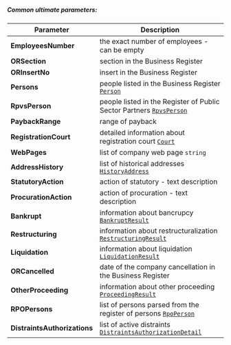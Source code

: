 ##### Common ultimate parameters:
| Parameter | Description |
| ----------- | ----------- |
| **EmployeesNumber** | the exact number of employees - can be empty |
| **ORSection** | section in the Business Register |
| **ORInsertNo** |  insert in the Business Register |
| **Persons** |  people listed in the Business Register [`Person`](#Person)|
| **RpvsPerson** |  people listed in the Register of Public Sector Partners [`RpvsPerson`](#RpvsPerson)|
| **PaybackRange** | range of payback |
| **RegistrationCourt** | detailed information about registration court [`Court`](#Court)|
| **WebPages** | list of company web page `string` |
| **AddressHistory** | list of historical addresses [`HistoryAddress`](#HistoryAddress) |
| **StatutoryAction** | action of statutory - text description |
| **ProcurationAction** | action of procuration - text description |
| **Bankrupt** | information about bancrupcy [`BankruptResult`](#BankruptResult) |
| **Restructuring** | information about restructuralization [`RestructuringResult`](#RestructuringResult) |
| **Liquidation** | information about liquidation [`LiquidationResult`](#LiquidationResult) |
| **ORCancelled** | date of the company cancellation in the Business Register |
| **OtherProceeding** | information about other proceeding [`ProceedingResult`](#ProceedingResult) |
| **RPOPersons** | list of persons parsed from the register of persons  [`RpoPerson`](#RpoPerson) |
| **DistraintsAuthorizations** | list of active distraints [`DistraintsAuthorizationDetail`](#DistraintsAuthorizationDetail) |